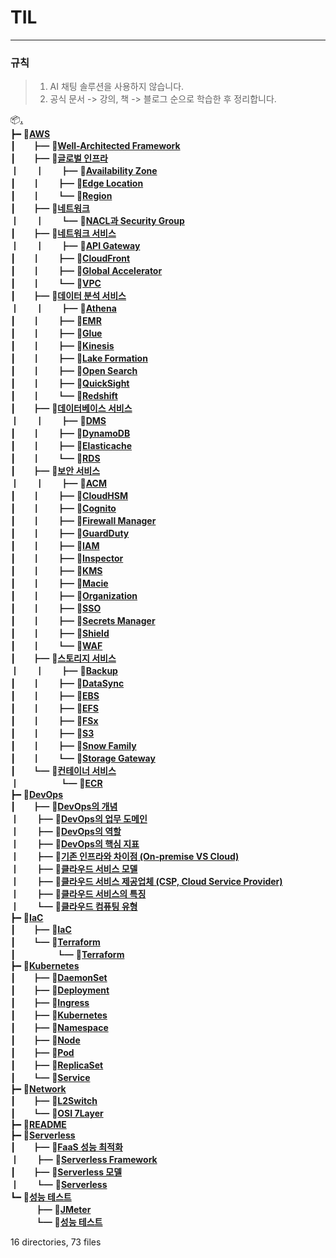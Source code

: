 # __TIL__
-----

### 규칙
> 1. AI 채팅 솔루션을 사용하지 않습니다.
> 2. 공식 문서 -> 강의, 책 -> 블로그 순으로 학습한 후 정리합니다.

📦[**.**](.)<br>
┣━ 📂[**AWS**](./AWS)<br>
┃ㅤㅤ┣━ 📄[**Well-Architected Framework**](./AWS/Well-Architected%20Framework.md)<br>
┃ㅤㅤ┣━ 📂[**글로벌 인프라**](./AWS/글로벌%20인프라)<br>
┃ㅤㅤ┃ㅤㅤ┣━ 📄[**Availability Zone**](./AWS/글로벌%20인프라/Availability%20Zone.md)<br>
┃ㅤㅤ┃ㅤㅤ┣━ 📄[**Edge Location**](./AWS/글로벌%20인프라/Edge%20Location.md)<br>
┃ㅤㅤ┃ㅤㅤ┗━ 📄[**Region**](./AWS/글로벌%20인프라/Region.md)<br>
┃ㅤㅤ┣━ 📂[**네트워크**](./AWS/네트워크)<br>
┃ㅤㅤ┃ㅤㅤ┗━ 📄[**NACL과 Security Group**](./AWS/네트워크/NACL과%20Security%20Group.md)<br>
┃ㅤㅤ┣━ 📂[**네트워크 서비스**](./AWS/네트워크%20서비스)<br>
┃ㅤㅤ┃ㅤㅤ┣━ 📄[**API Gateway**](./AWS/네트워크%20서비스/API%20Gateway.md)<br>
┃ㅤㅤ┃ㅤㅤ┣━ 📄[**CloudFront**](./AWS/네트워크%20서비스/CloudFront.md)<br>
┃ㅤㅤ┃ㅤㅤ┣━ 📄[**Global Accelerator**](./AWS/네트워크%20서비스/Global%20Accelerator.md)<br>
┃ㅤㅤ┃ㅤㅤ┗━ 📄[**VPC**](./AWS/네트워크%20서비스/VPC.md)<br>
┃ㅤㅤ┣━ 📂[**데이터 분석 서비스**](./AWS/데이터%20분석%20서비스)<br>
┃ㅤㅤ┃ㅤㅤ┣━ 📄[**Athena**](./AWS/데이터%20분석%20서비스/Athena.md)<br>
┃ㅤㅤ┃ㅤㅤ┣━ 📄[**EMR**](./AWS/데이터%20분석%20서비스/EMR.md)<br>
┃ㅤㅤ┃ㅤㅤ┣━ 📄[**Glue**](./AWS/데이터%20분석%20서비스/Glue.md)<br>
┃ㅤㅤ┃ㅤㅤ┣━ 📄[**Kinesis**](./AWS/데이터%20분석%20서비스/Kinesis.md)<br>
┃ㅤㅤ┃ㅤㅤ┣━ 📄[**Lake Formation**](./AWS/데이터%20분석%20서비스/Lake%20Formation.md)<br>
┃ㅤㅤ┃ㅤㅤ┣━ 📄[**Open Search**](./AWS/데이터%20분석%20서비스/Open%20Search.md)<br>
┃ㅤㅤ┃ㅤㅤ┣━ 📄[**QuickSight**](./AWS/데이터%20분석%20서비스/QuickSight.md)<br>
┃ㅤㅤ┃ㅤㅤ┗━ 📄[**Redshift**](./AWS/데이터%20분석%20서비스/Redshift.md)<br>
┃ㅤㅤ┣━ 📂[**데이터베이스 서비스**](./AWS/데이터베이스%20서비스)<br>
┃ㅤㅤ┃ㅤㅤ┣━ 📄[**DMS**](./AWS/데이터베이스%20서비스/DMS.md)<br>
┃ㅤㅤ┃ㅤㅤ┣━ 📄[**DynamoDB**](./AWS/데이터베이스%20서비스/DynamoDB.md)<br>
┃ㅤㅤ┃ㅤㅤ┣━ 📄[**Elasticache**](./AWS/데이터베이스%20서비스/Elasticache.md)<br>
┃ㅤㅤ┃ㅤㅤ┗━ 📄[**RDS**](./AWS/데이터베이스%20서비스/RDS.md)<br>
┃ㅤㅤ┣━ 📂[**보안 서비스**](./AWS/보안%20서비스)<br>
┃ㅤㅤ┃ㅤㅤ┣━ 📄[**ACM**](./AWS/보안%20서비스/ACM.md)<br>
┃ㅤㅤ┃ㅤㅤ┣━ 📄[**CloudHSM**](./AWS/보안%20서비스/CloudHSM.md)<br>
┃ㅤㅤ┃ㅤㅤ┣━ 📄[**Cognito**](./AWS/보안%20서비스/Cognito.md)<br>
┃ㅤㅤ┃ㅤㅤ┣━ 📄[**Firewall Manager**](./AWS/보안%20서비스/Firewall%20Manager.md)<br>
┃ㅤㅤ┃ㅤㅤ┣━ 📄[**GuardDuty**](./AWS/보안%20서비스/GuardDuty.md)<br>
┃ㅤㅤ┃ㅤㅤ┣━ 📄[**IAM**](./AWS/보안%20서비스/IAM.md)<br>
┃ㅤㅤ┃ㅤㅤ┣━ 📄[**Inspector**](./AWS/보안%20서비스/Inspector.md)<br>
┃ㅤㅤ┃ㅤㅤ┣━ 📄[**KMS**](./AWS/보안%20서비스/KMS.md)<br>
┃ㅤㅤ┃ㅤㅤ┣━ 📄[**Macie**](./AWS/보안%20서비스/Macie.md)<br>
┃ㅤㅤ┃ㅤㅤ┣━ 📄[**Organization**](./AWS/보안%20서비스/Organization.md)<br>
┃ㅤㅤ┃ㅤㅤ┣━ 📄[**SSO**](./AWS/보안%20서비스/SSO.md)<br>
┃ㅤㅤ┃ㅤㅤ┣━ 📄[**Secrets Manager**](./AWS/보안%20서비스/Secrets%20Manager.md)<br>
┃ㅤㅤ┃ㅤㅤ┣━ 📄[**Shield**](./AWS/보안%20서비스/Shield.md)<br>
┃ㅤㅤ┃ㅤㅤ┗━ 📄[**WAF**](./AWS/보안%20서비스/WAF.md)<br>
┃ㅤㅤ┣━ 📂[**스토리지 서비스**](./AWS/스토리지%20서비스)<br>
┃ㅤㅤ┃ㅤㅤ┣━ 📄[**Backup**](./AWS/스토리지%20서비스/Backup.md)<br>
┃ㅤㅤ┃ㅤㅤ┣━ 📄[**DataSync**](./AWS/스토리지%20서비스/DataSync.md)<br>
┃ㅤㅤ┃ㅤㅤ┣━ 📄[**EBS**](./AWS/스토리지%20서비스/EBS.md)<br>
┃ㅤㅤ┃ㅤㅤ┣━ 📄[**EFS**](./AWS/스토리지%20서비스/EFS.md)<br>
┃ㅤㅤ┃ㅤㅤ┣━ 📄[**FSx**](./AWS/스토리지%20서비스/FSx.md)<br>
┃ㅤㅤ┃ㅤㅤ┣━ 📄[**S3**](./AWS/스토리지%20서비스/S3.md)<br>
┃ㅤㅤ┃ㅤㅤ┣━ 📄[**Snow Family**](./AWS/스토리지%20서비스/Snow%20Family.md)<br>
┃ㅤㅤ┃ㅤㅤ┗━ 📄[**Storage Gateway**](./AWS/스토리지%20서비스/Storage%20Gateway.md)<br>
┃ㅤㅤ┗━ 📂[**컨테이너 서비스**](./AWS/컨테이너%20서비스)<br>
┃ㅤㅤㅤㅤㅤ┗━ 📄[**ECR**](./AWS/컨테이너%20서비스/ECR.md)<br>
┣━ 📂[**DevOps**](./DevOps)<br>
┃ㅤㅤ┣━ 📄[**DevOps의 개념**](./DevOps/DevOps의%20개념.md)<br>
┃ㅤㅤ┣━ 📄[**DevOps의 업무 도메인**](./DevOps/DevOps의%20업무%20도메인.md)<br>
┃ㅤㅤ┣━ 📄[**DevOps의 역할**](./DevOps/DevOps의%20역할.md)<br>
┃ㅤㅤ┣━ 📄[**DevOps의 핵심 지표**](./DevOps/DevOps의%20핵심%20지표.md)<br>
┃ㅤㅤ┣━ 📄[**기존 인프라와 차이점 (On-premise VS Cloud)**](./DevOps/기존%20인프라와%20차이점%20(On-premise%20VS%20Cloud).md)<br>
┃ㅤㅤ┣━ 📄[**클라우드 서비스 모델**](./DevOps/클라우드%20서비스%20모델.md)<br>
┃ㅤㅤ┣━ 📄[**클라우드 서비스 제공업체 (CSP, Cloud Service Provider)**](./DevOps/클라우드%20서비스%20제공업체%20(CSP,%20Cloud%20Service%20Provider).md)<br>
┃ㅤㅤ┣━ 📄[**클라우드 서비스의 특징**](./DevOps/클라우드%20서비스의%20특징.md)<br>
┃ㅤㅤ┗━ 📄[**클라우드 컴퓨팅 유형**](./DevOps/클라우드%20컴퓨팅%20유형.md)<br>
┣━ 📂[**IaC**](./IaC)<br>
┃ㅤㅤ┣━ 📄[**IaC**](./IaC/IaC.md)<br>
┃ㅤㅤ┗━ 📂[**Terraform**](./IaC/Terraform)<br>
┃ㅤㅤㅤㅤㅤ┗━ 📄[**Terraform**](./IaC/Terraform/Terraform.md)<br>
┣━ 📂[**Kubernetes**](./Kubernetes)<br>
┃ㅤㅤ┣━ 📄[**DaemonSet**](./Kubernetes/DaemonSet.md)<br>
┃ㅤㅤ┣━ 📄[**Deployment**](./Kubernetes/Deployment.md)<br>
┃ㅤㅤ┣━ 📄[**Ingress**](./Kubernetes/Ingress.md)<br>
┃ㅤㅤ┣━ 📄[**Kubernetes**](./Kubernetes/Kubernetes.md)<br>
┃ㅤㅤ┣━ 📄[**Namespace**](./Kubernetes/Namespace.md)<br>
┃ㅤㅤ┣━ 📄[**Node**](./Kubernetes/Node.md)<br>
┃ㅤㅤ┣━ 📄[**Pod**](./Kubernetes/Pod.md)<br>
┃ㅤㅤ┣━ 📄[**ReplicaSet**](./Kubernetes/ReplicaSet.md)<br>
┃ㅤㅤ┗━ 📄[**Service**](./Kubernetes/Service.md)<br>
┣━ 📂[**Network**](./Network)<br>
┃ㅤㅤ┣━ 📄[**L2Switch**](./Network/L2Switch.md)<br>
┃ㅤㅤ┗━ 📄[**OSI 7Layer**](./Network/OSI%207Layer.md)<br>
┣━ 📄[**README**](./README.md)<br>
┣━ 📂[**Serverless**](./Serverless)<br>
┃ㅤㅤ┣━ 📄[**FaaS 성능 최적화**](./Serverless/FaaS%20성능%20최적화.md)<br>
┃ㅤㅤ┣━ 📄[**Serverless Framework**](./Serverless/Serverless%20Framework.md)<br>
┃ㅤㅤ┣━ 📄[**Serverless 모델**](./Serverless/Serverless%20모델.md)<br>
┃ㅤㅤ┗━ 📄[**Serverless**](./Serverless/Serverless.md)<br>
┗━ 📂[**성능 테스트**](./성능%20테스트)<br>
ㅤㅤㅤ┣━ 📄[**JMeter**](./성능%20테스트/JMeter.md)<br>
ㅤㅤㅤ┗━ 📄[**성능 테스트**](./성능%20테스트/성능%20테스트.md)<br>

16 directories, 73 files

